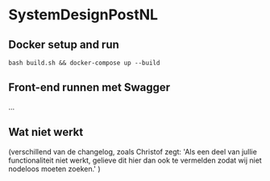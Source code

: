 # SystemDesignPostNL
## Docker setup and run
```
bash build.sh && docker-compose up --build
```

## Front-end runnen met Swagger
...

## Wat niet werkt
(verschillend van de changelog, 
zoals Christof zegt:  'Als een deel van jullie functionaliteit niet werkt, gelieve dit hier dan ook te vermelden zodat wij niet nodeloos moeten zoeken.'
)
